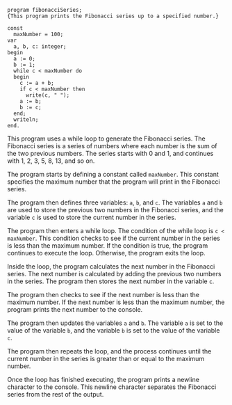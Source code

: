 ```portugal
program fibonacciSeries;
{This program prints the Fibonacci series up to a specified number.}

const
  maxNumber = 100;
var
  a, b, c: integer;
begin
  a := 0;
  b := 1;
  while c < maxNumber do
  begin
    c := a + b;
    if c < maxNumber then
      write(c, " ");
    a := b;
    b := c;
  end;
  writeln;
end.
```

This program uses a while loop to generate the Fibonacci series. The Fibonacci series is a series of numbers where each number is the sum of the two previous numbers. The series starts with 0 and 1, and continues with 1, 2, 3, 5, 8, 13, and so on.

The program starts by defining a constant called `maxNumber`. This constant specifies the maximum number that the program will print in the Fibonacci series.

The program then defines three variables: `a`, `b`, and `c`. The variables `a` and `b` are used to store the previous two numbers in the Fibonacci series, and the variable `c` is used to store the current number in the series.

The program then enters a while loop. The condition of the while loop is `c < maxNumber`. This condition checks to see if the current number in the series is less than the maximum number. If the condition is true, the program continues to execute the loop. Otherwise, the program exits the loop.

Inside the loop, the program calculates the next number in the Fibonacci series. The next number is calculated by adding the previous two numbers in the series. The program then stores the next number in the variable `c`.

The program then checks to see if the next number is less than the maximum number. If the next number is less than the maximum number, the program prints the next number to the console.

The program then updates the variables `a` and `b`. The variable `a` is set to the value of the variable `b`, and the variable `b` is set to the value of the variable `c`.

The program then repeats the loop, and the process continues until the current number in the series is greater than or equal to the maximum number.

Once the loop has finished executing, the program prints a newline character to the console. This newline character separates the Fibonacci series from the rest of the output.